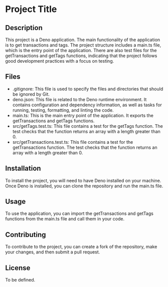 # Project Title

## Description

This project is a Deno application. The main functionality of the application is
to get transactions and tags. The project structure includes a main.ts file,
which is the entry point of the application. There are also test files for the
getTransactions and getTags functions, indicating that the project follows good
development practices with a focus on testing.

## Files

- .gitignore: This file is used to specify the files and directories that should
  be ignored by Git.
- deno.json: This file is related to the Deno runtime environment. It contains
  configuration and dependency information, as well as tasks for running,
  testing, formatting, and linting the code.
- main.ts: This is the main entry point of the application. It exports the
  getTransactions and getTags functions.
- src/getTags.test.ts: This file contains a test for the getTags function. The
  test checks that the function returns an array with a length greater than 0.
- src/getTransactions.test.ts: This file contains a test for the getTransactions
  function. The test checks that the function returns an array with a length
  greater than 0.

## Installation

To install the project, you will need to have Deno installed on your machine.
Once Deno is installed, you can clone the repository and run the main.ts file.

## Usage

To use the application, you can import the getTransactions and getTags functions
from the main.ts file and call them in your code.

## Contributing

To contribute to the project, you can create a fork of the repository, make your
changes, and then submit a pull request.

## License

To be defined.
